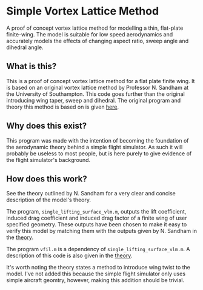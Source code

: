 # Simple Vortex Lattice Method
A proof of concept vortex lattice method for modelling a thin, flat-plate finite-wing. The model is suitable for low speed aerodynamics and accurately models
the effects of changing aspect ratio, sweep angle and dihedral angle.

## What is this?
This is a proof of concept vortex lattice method for a flat plate finite wing. 
It is based on an original vortex lattice method by Professor N. Sandham at the University of Southampton. This code goes further than the original introducing wing taper,
sweep and dihedral. The original program and theory this method is based on is given [here](https://github.com/DeclanClifford/simple_vortex_lattice_method/blob/master/theory/vortex-lattice-theory.pdf).

## Why does this exist?
This program was made with the intention of becoming the foundation of the aerodynamic theory behind a simple flight simulator.
As such it will probably be useless to most people, but is here purely to give evidence of the flight simulator's background.

## How does this work?
See the theory outlined by N. Sandham for a very clear and concise description of the model's theory.

The program, `single_lifting_surface_vlm.m`, outputs the lift coefficient, induced drag coefficient and induced drag factor of a finite wing of user specified geometry.
These outputs
have been chosen to make it easy to verify this model by matching them with the outputs given by N. Sandham in the [theory](https://github.com/DeclanClifford/simple_vortex_lattice_method/blob/master/theory/vortex-lattice-theory.pdf).

The program `vfil.m` is a dependency of `single_lifting_surface_vlm.m`. A description of this code is also given in the [theory](https://github.com/DeclanClifford/simple_vortex_lattice_method/blob/master/theory/vortex-lattice-theory.pdf). 

It's worth noting the theory states a method to introduce wing twist to the model. I've not added this because the simple flight simulator only uses simple aircraft geomtry,
however, making this addition should be trivial.
